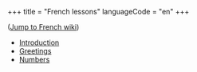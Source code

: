 +++
title = "French lessons"
languageCode = "en"
+++

([Jump to French wiki](/fr/Le%C3%A7ons))

  - [Introduction](/fr/Introduction)
  - [Greetings](/en/FrehcnGreetings-WikiBabel)
  - [Numbers](/fr/Nombres)
